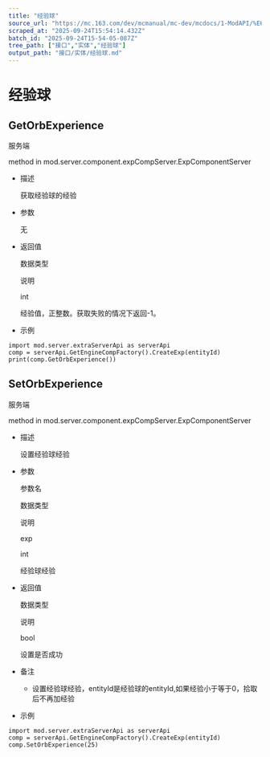 ```yaml
---
title: "经验球"
source_url: "https://mc.163.com/dev/mcmanual/mc-dev/mcdocs/1-ModAPI/%E6%8E%A5%E5%8F%A3/%E5%AE%9E%E4%BD%93/%E7%BB%8F%E9%AA%8C%E7%90%83.html"
scraped_at: "2025-09-24T15:54:14.432Z"
batch_id: "2025-09-24T15-54-05-087Z"
tree_path: ["接口","实体","经验球"]
output_path: "接口/实体/经验球.md"
---
```


#  经验球

##  GetOrbExperience

服务端

method in mod.server.component.expCompServer.ExpComponentServer

*   描述
    
    获取经验球的经验
    
*   参数
    
    无
    
*   返回值
    
    数据类型
    
    说明
    
    int
    
    经验值，正整数。获取失败的情况下返回-1。
    
*   示例
    

```
import mod.server.extraServerApi as serverApi
comp = serverApi.GetEngineCompFactory().CreateExp(entityId)
print(comp.GetOrbExperience())

```

##  SetOrbExperience

服务端

method in mod.server.component.expCompServer.ExpComponentServer

*   描述
    
    设置经验球经验
    
*   参数
    
    参数名
    
    数据类型
    
    说明
    
    exp
    
    int
    
    经验球经验
    
*   返回值
    
    数据类型
    
    说明
    
    bool
    
    设置是否成功
    
*   备注
    
    *   设置经验球经验，entityId是经验球的entityId,如果经验小于等于0，拾取后不再加经验
*   示例
    

```
import mod.server.extraServerApi as serverApi
comp = serverApi.GetEngineCompFactory().CreateExp(entityId)
comp.SetOrbExperience(25)

```